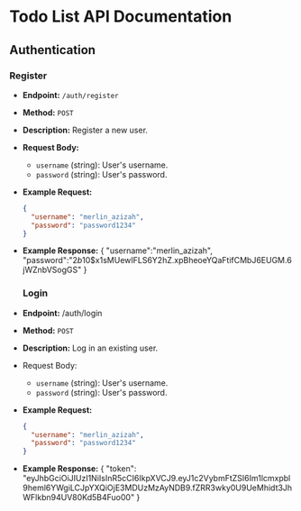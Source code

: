 # Todo List API Documentation

## Authentication

### Register
- **Endpoint:** `/auth/register`
- **Method:** `POST`
- **Description:** Register a new user.
- **Request Body:**
  - `username` (string): User's username.
  - `password` (string): User's password.
- **Example Request:**
  ```json
  {
    "username": "merlin_azizah",
    "password": "password1234"
  }
- **Example Response:**
  {
    "username":"merlin_azizah",
    "password":"$2b$10$x1sMUewIFLS6Y2hZ.xpBheoeYQaFtifCMbJ6EUGM.6jWZnbVSogGS"
  }

  ### Login
- **Endpoint:** /auth/login
- **Method:** `POST`
- **Description:** Log in an existing user.
- Request Body:
  - `username` (string): User's username.
  - `password` (string): User's password.
- **Example Request:**
  ```json
  {
    "username": "merlin_azizah",
    "password": "password1234"
  }
- **Example Response:**
  {
    "token": "eyJhbGciOiJIUzI1NiIsInR5cCI6IkpXVCJ9.eyJ1c2VybmFtZSI6Im1lcmxpbl9heml6YWgiLCJpYXQiOjE3MDUzMzAyNDB9.fZRR3wky0U9UeMhidt3JhWFlkbn94UV80Kd5B4Fuo00"
  }
